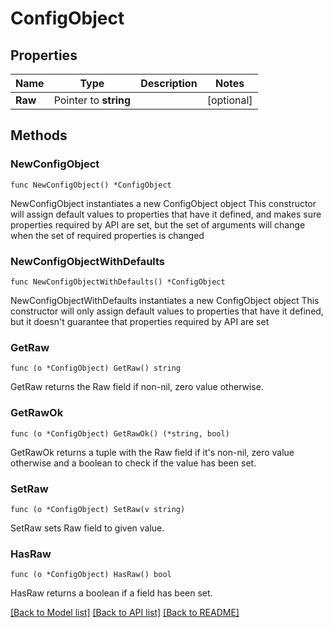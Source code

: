 # ConfigObject

## Properties

Name | Type | Description | Notes
------------ | ------------- | ------------- | -------------
**Raw** | Pointer to **string** |  | [optional] 

## Methods

### NewConfigObject

`func NewConfigObject() *ConfigObject`

NewConfigObject instantiates a new ConfigObject object
This constructor will assign default values to properties that have it defined,
and makes sure properties required by API are set, but the set of arguments
will change when the set of required properties is changed

### NewConfigObjectWithDefaults

`func NewConfigObjectWithDefaults() *ConfigObject`

NewConfigObjectWithDefaults instantiates a new ConfigObject object
This constructor will only assign default values to properties that have it defined,
but it doesn't guarantee that properties required by API are set

### GetRaw

`func (o *ConfigObject) GetRaw() string`

GetRaw returns the Raw field if non-nil, zero value otherwise.

### GetRawOk

`func (o *ConfigObject) GetRawOk() (*string, bool)`

GetRawOk returns a tuple with the Raw field if it's non-nil, zero value otherwise
and a boolean to check if the value has been set.

### SetRaw

`func (o *ConfigObject) SetRaw(v string)`

SetRaw sets Raw field to given value.

### HasRaw

`func (o *ConfigObject) HasRaw() bool`

HasRaw returns a boolean if a field has been set.


[[Back to Model list]](../README.md#documentation-for-models) [[Back to API list]](../README.md#documentation-for-api-endpoints) [[Back to README]](../README.md)


